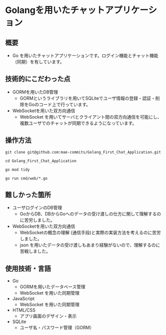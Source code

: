 # Golangを用いたチャットアプリケーション

## 概要
- Go を用いたチャットアプリケーションです。ログイン機能とチャット機能（同期）を有しています。

## 技術的にこだわった点
- GORMを用いたDB管理
    - GORMというライブラリを用いてSQLiteでユーザ情報の登録・認証・削除をGoのコード上で行っています。
- WebSocketを用いた双方向通信
    - WebSocket を用いてサーバとクライアント間の双方向通信を可能にし、複数ユーザでのチャットが同期できるようになっています。

## 操作方法
```git clone git@github.com:mae-commits/Golang_First_Chat_Application.git```

```cd Golang_First_Chat_Application```

```go mod tidy```

```go run cmd/web/*.go```

## 難しかった箇所
- ユーザログインのDB管理
    - GoからDB、DBからGoへのデータの受け渡しの仕方に関して理解するのに苦労しました。
- WebSocketを用いた双方向通信
    - WebSocketの概念の理解 (通信手段)と実際の実装方法を考えるのに苦労しました。
    - json を用いたデータの受け渡しもあまり経験がないので、理解するのに苦戦しました。

## 使用技術・言語
- Go
  - GORMを用いたデータベース管理
  - WebSocket を用いた同期管理
- JavaScript
  - WebSocket を用いた同期管理
- HTML/CSS
  - アプリ画面のデザイン・表示
- SQLite
  - ユーザ名・パスワード管理（GORM）
